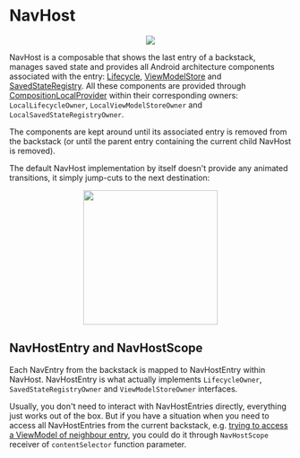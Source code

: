 # NavHost

<p align="center">
    <img src="https://user-images.githubusercontent.com/5606565/199279598-ba27c532-a0b1-45f4-9893-246c28af540f.svg" />
</p>

NavHost is a composable that shows the last entry of a backstack, manages saved state and provides all Android architecture components associated with the entry: [Lifecycle](https://developer.android.com/reference/androidx/lifecycle/Lifecycle), [ViewModelStore](https://developer.android.com/reference/androidx/lifecycle/ViewModelStore) and [SavedStateRegistry](https://developer.android.com/reference/androidx/savedstate/SavedStateRegistry). All these components are provided through [CompositionLocalProvider](https://developer.android.com/jetpack/compose/compositionlocal) within their corresponding owners: `LocalLifecycleOwner`, `LocalViewModelStoreOwner` and `LocalSavedStateRegistryOwner`.

The components are kept around until its associated entry is removed from the backstack (or until the parent entry containing the current child NavHost is removed).

The default NavHost implementation by itself doesn't provide any animated transitions, it simply jump-cuts to the next destination:

<p align="center">
    <img width="240" src="https://user-images.githubusercontent.com/5606565/152329130-7a90c412-197a-4930-baac-8af81ef16fee.gif" />
</p>

## NavHostEntry and NavHostScope

Each NavEntry from the backstack is mapped to NavHostEntry within NavHost. NavHostEntry is what actually implements `LifecycleOwner`, `SavedStateRegistryOwner` and `ViewModelStoreOwner` interfaces.

Usually, you don't need to interact with NavHostEntries directly, everything just works out of the box. But if you have a situation when you need to access all NavHostEntries from the current backstack, e.g. [trying to access a ViewModel of neighbour entry](/compose-navigation-reimagined/view-models/#accessing-viewmodels-of-backstack-entries), you could do it through `NavHostScope` receiver of `contentSelector` function parameter.
